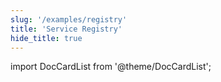 ```yaml
---
slug: '/examples/registry'
title: 'Service Registry'
hide_title: true
---
```


import DocCardList from '@theme/DocCardList';

<DocCardList />